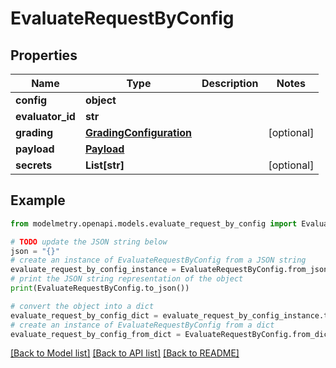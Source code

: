 # EvaluateRequestByConfig


## Properties

Name | Type | Description | Notes
------------ | ------------- | ------------- | -------------
**config** | **object** |  | 
**evaluator_id** | **str** |  | 
**grading** | [**GradingConfiguration**](GradingConfiguration.md) |  | [optional] 
**payload** | [**Payload**](Payload.md) |  | 
**secrets** | **List[str]** |  | [optional] 

## Example

```python
from modelmetry.openapi.models.evaluate_request_by_config import EvaluateRequestByConfig

# TODO update the JSON string below
json = "{}"
# create an instance of EvaluateRequestByConfig from a JSON string
evaluate_request_by_config_instance = EvaluateRequestByConfig.from_json(json)
# print the JSON string representation of the object
print(EvaluateRequestByConfig.to_json())

# convert the object into a dict
evaluate_request_by_config_dict = evaluate_request_by_config_instance.to_dict()
# create an instance of EvaluateRequestByConfig from a dict
evaluate_request_by_config_from_dict = EvaluateRequestByConfig.from_dict(evaluate_request_by_config_dict)
```
[[Back to Model list]](../README.md#documentation-for-models) [[Back to API list]](../README.md#documentation-for-api-endpoints) [[Back to README]](../README.md)


